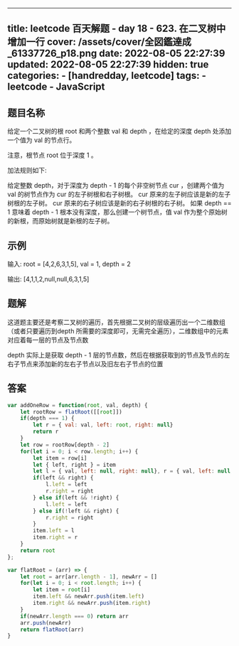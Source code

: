 ---
title: leetcode 百天解题 - day 18 - 623. 在二叉树中增加一行
cover: /assets/cover/全図鑑達成_61337726_p18.png
date: 2022-08-05 22:27:39
updated: 2022-08-05 22:27:39
hidden: true
categories:
    - [handredday, leetcode]
tags:
    - leetcode
    - JavaScript
------
## 题目名称

给定一个二叉树的根 root 和两个整数 val 和 depth ，在给定的深度 depth 处添加一个值为 val 的节点行。

注意，根节点 root 位于深度 1 。

加法规则如下:

给定整数 depth，对于深度为 depth - 1 的每个非空树节点 cur ，创建两个值为 val 的树节点作为 cur 的左子树根和右子树根。
cur 原来的左子树应该是新的左子树根的左子树。
cur 原来的右子树应该是新的右子树根的右子树。
如果 depth == 1 意味着 depth - 1 根本没有深度，那么创建一个树节点，值 val 作为整个原始树的新根，而原始树就是新根的左子树。


## 示例

输入: root = [4,2,6,3,1,5], val = 1, depth = 2

输出: [4,1,1,2,null,null,6,3,1,5]

## 题解

这道题主要还是考察二叉树的遍历，首先根据二叉树的层级遍历出一个二维数组（或者只要遍历到depth 所需要的深度即可，无需完全遍历），二维数组中的元素对应着每一层的节点及节点数

depth 实际上是获取 depth - 1 层的节点数，然后在根据获取到的节点及节点的左右子节点来添加新的左右子节点以及旧左右子节点的位置

## 答案

~~~js
var addOneRow = function(root, val, depth) {
    let rootRow = flatRoot([[root]])
    if(depth === 1) {
        let r = { val: val, left: root, right: null}
        return r
    }
    let row = rootRow[depth - 2]
    for(let i = 0; i < row.length; i++) {
        let item = row[i]
        let { left, right } = item
        let l = { val, left: null, right: null}, r = { val, left: null, right: null }
        if(left && right) {
            l.left = left
            r.right = right
        } else if(left && !right) {
            l.left = left
        } else if(!left && right) {
            r.right = right
        }
        item.left = l
        item.right = r
    }
    return root
};

var flatRoot = (arr) => {
    let root = arr[arr.length - 1], newArr = []
    for(let i = 0; i < root.length; i++) {
        let item = root[i] 
        item.left && newArr.push(item.left) 
        item.right && newArr.push(item.right) 
    }
    if(newArr.length === 0) return arr
    arr.push(newArr)
    return flatRoot(arr)
}
~~~



